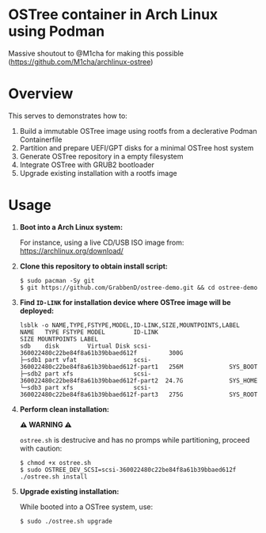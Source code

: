 # OSTree container in Arch Linux using Podman

Massive shoutout to @M1cha for making this possible (https://github.com/M1cha/archlinux-ostree)

# Overview

This serves to demonstrates how to:
1. Build a immutable OSTree image using rootfs from a declerative Podman Containerfile
2. Partition and prepare UEFI/GPT disks for a minimal OSTree host system
3. Generate OSTree repository in a empty filesystem
4. Integrate OSTree with GRUB2 bootloader
5. Upgrade existing installation with a rootfs image

# Usage

1. **Boot into a Arch Linux system:**
   
   For instance, using a live CD/USB ISO image from: https://archlinux.org/download/
   
2. **Clone this repository to obtain install script:**
   
   ```console
   $ sudo pacman -Sy git
   $ git https://github.com/GrabbenD/ostree-demo.git && cd ostree-demo
   ```
   
3. **Find `ID-LINK` for installation device where OSTree image will be deployed:**
   
   ```console
   lsblk -o NAME,TYPE,FSTYPE,MODEL,ID-LINK,SIZE,MOUNTPOINTS,LABEL
   NAME   TYPE FSTYPE MODEL        ID-LINK                                        SIZE MOUNTPOINTS LABEL
   sdb    disk        Virtual Disk scsi-360022480c22be84f8a61b39bbaed612f         300G
   ├─sdb1 part vfat                scsi-360022480c22be84f8a61b39bbaed612f-part1   256M             SYS_BOOT
   ├─sdb2 part xfs                 scsi-360022480c22be84f8a61b39bbaed612f-part2  24.7G             SYS_HOME
   └─sdb3 part xfs                 scsi-360022480c22be84f8a61b39bbaed612f-part3   275G             SYS_ROOT
   ```
   
4. **Perform clean installation:**
   
   **⚠️ WARNING ⚠️**
   
   `ostree.sh` is destrucive and has no promps while partitioning, proceed with caution:
   
   ```console
   $ chmod +x ostree.sh
   $ sudo OSTREE_DEV_SCSI=scsi-360022480c22be84f8a61b39bbaed612f ./ostree.sh install
   ```
   
5. **Upgrade existing installation:**
   
   While booted into a OSTree system, use:
   
   ```console
   $ sudo ./ostree.sh upgrade
   ```
